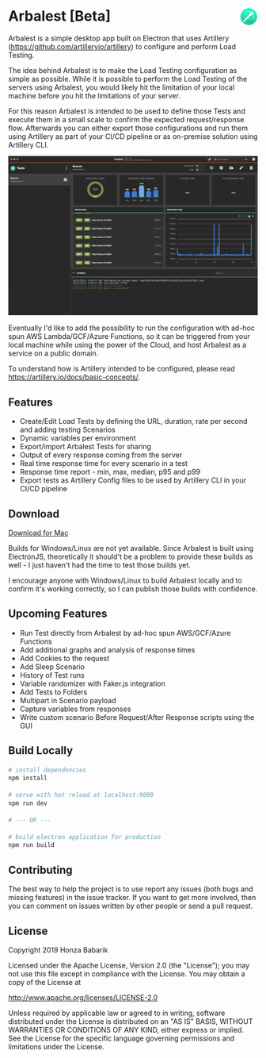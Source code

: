  # Arbalest [Beta] <img alt="Logo" src="./img/icon.png" align="right" height="36">

Arbalest is a simple desktop app built on Electron that
uses Artillery (https://github.com/artilleryio/artillery) to configure and perform Load Testing.

The idea behind Arbalest is to make the Load Testing configuration as simple as possible. While it is possible to  perform the Load Testing of the servers using Arbalest, you would likely hit the limitation of your local machine before you hit the limitations of your server.

For this reason Arbalest is intended to be used to define those Tests and execute them in a small scale to confirm the expected request/response flow. Afterwards you can either export those configurations and run them using Artillery as part of your CI/CD pipeline or as on-premise solution using Artillery CLI.

![Screenshot 1](./img/screenshot1.png "Screenshot 1")

Eventually I'd like to add the possibility to run the configuration with ad-hoc spun AWS Lambda/GCF/Azure Functions, so it can be triggered from your local machine while using the power of the Cloud, and host Arbalest as a service on a public domain.

To understand how is Artillery intended to be configured, please read https://artillery.io/docs/basic-concepts/.

## Features

- Create/Edit Load Tests by defining the URL, duration, rate per second and adding testing Scenarios
- Dynamic variables per environment
- Export/import Arbalest Tests for sharing
- Output of every response coming from the server
- Real time response time for every scenario in a test
- Response time report - min, max, median, p95 and p99
- Export tests as Artillery Config files to be used by Artillery CLI in your CI/CD pipeline

## Download

[Download for Mac](https://github.com/honzababarik/arbalest/releases/download/0.5.1/Arbalest-0.5.1.dmg)

Builds for Windows/Linux are not yet available. Since Arbalest is built using ElectronJS, theoretically it should't be a problem to provide these builds as well - I just haven't had the time to test those builds yet.

I encourage anyone with Windows/Linux to build Arbalest locally and to confirm it's working correctly, so I can publish those builds with confidence.

## Upcoming Features

- Run Test directly from Arbalest by ad-hoc spun AWS/GCF/Azure Functions
- Add additional graphs and analysis of response times
- Add Cookies to the request
- Add Sleep Scenario
- History of Test runs
- Variable randomizer with Faker.js integration
- Add Tests to Folders
- Multipart in Scenario payload
- Capture variables from responses
- Write custom scenario Before Request/After Response scripts using the GUI

## Build Locally

``` bash
# install dependencies
npm install

# serve with hot reload at localhost:9080
npm run dev

# --- OR ---

# build electron application for production
npm run build
```

## Contributing

The best way to help the project is to use report any issues (both bugs and missing features) in the issue tracker. If you want to get more involved, then you can comment on issues written by other people or send a pull request.

## License

Copyright 2019 Honza Babarik

Licensed under the Apache License, Version 2.0 (the "License");
you may not use this file except in compliance with the License.
You may obtain a copy of the License at

  http://www.apache.org/licenses/LICENSE-2.0

Unless required by applicable law or agreed to in writing, software
distributed under the License is distributed on an "AS IS" BASIS,
WITHOUT WARRANTIES OR CONDITIONS OF ANY KIND, either express or implied.
See the License for the specific language governing permissions and
limitations under the License.
